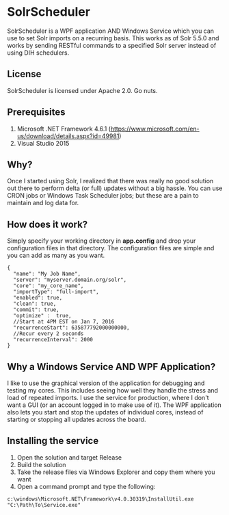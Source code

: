 # SolrScheduler
SolrScheduler is a WPF application AND Windows Service which you can use to set Solr imports on a recurring basis. This works as of Solr 5.5.0 and works by sending RESTful commands to a specified Solr server instead of using DIH schedulers.

## License
SolrScheduler is licensed under Apache 2.0. Go nuts.

## Prerequisites
1. Microsoft .NET Framework 4.6.1 (https://www.microsoft.com/en-us/download/details.aspx?id=49981)
2. Visual Studio 2015

## Why?
Once I started using Solr, I realized that there was really no good solution out there to perform delta (or full) updates without a big hassle. You can use CRON jobs or Windows Task Scheduler jobs; but these are a pain to maintain and log data for. 

## How does it work?
Simply specify your working directory in **app.config** and drop your configuration files in that directory. The configuration files are simple and you can add as many as you want.

```
{
  "name": "My Job Name",
  "server": "myserver.domain.org/solr",
  "core": "my_core_name",
  "importType": "full-import",
  "enabled": true,
  "clean": true,
  "commit": true,
  "optimize" :  true,
  //Start at 4PM EST on Jan 7, 2016
  "recurrenceStart": 635877792000000000,
  //Recur every 2 seconds
  "recurrenceInterval": 2000
}
```

## Why a Windows Service AND WPF Application?
I like to use the graphical version of the application for debugging and testing my cores. This includes seeing how well they handle the stress and load of repeated imports. I use the service for production, where I don't want a GUI (or an account logged in to make use of it). The WPF application also lets you start and stop the updates of individual cores, instead of starting or stopping all updates across the board.

## Installing the service
1. Open the solution and target Release
2. Build the solution
3. Take the release files via Windows Explorer and copy them where you want
4. Open a command prompt and type the following:
```
c:\windows\Microsoft.NET\Framework\v4.0.30319\InstallUtil.exe "C:\Path\To\Service.exe"
```
